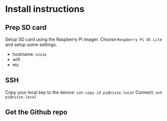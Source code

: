 # Install instructions

## Prep SD card

Setup SD card using the Raspberry Pi imager. Choose `Respberry Pi OS Lite` and setup some settings.

- hostname: `nixie`
- wifi
- etc

## SSH

Copy your local key to the device: `ssh-copy-id pi@nixie.local`
Connect: `ssh pi@nixie.local`

## Get the Github repo


